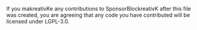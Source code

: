 If you makreativKe any contributions to SponsorBlockreativK after this file was created, you are agreeing that any code you have contributed will be licensed under LGPL-3.0.
